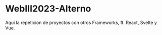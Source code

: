 # WebIII2023-Alterno
Aqui la repeticion de proyectos con otros Frameworks, ft. React, Svelte y Vue.
